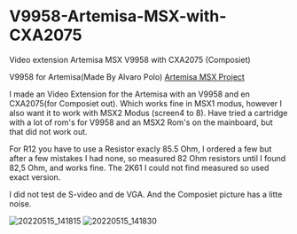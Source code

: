 # V9958-Artemisa-MSX-with-CXA2075
Video extension Artemisa MSX V9958 with CXA2075 (Composiet)

V9958 for Artemisa(Made By Alvaro Polo) [Artemisa MSX Project](https://github.com/apoloval/artemisa)

I made an Video Extension for the Artemisa with an V9958 and en CXA2075(for Composiet out).
Which works fine in MSX1 modus, however I also want it to work with MSX2 Modus (screen4 to 8).
Have tried a cartridge with a lot of rom's for V9958 and an MSX2 Rom's on the mainboard, but that did not work out.

For R12 you have to use a Resistor exacly 85.5 Ohm, I ordered a few but after a few mistakes I had none, 
so measured 82 Ohm resistors until I found 82,5 Ohm, and works fine.
The 2K61 I could not find measured so used exact version.

I did not test de S-video and de VGA.
And the Composiet picture has a litte noise.

![20220515_141815](https://user-images.githubusercontent.com/89305963/168472678-c68ff72f-f331-4091-90bb-17e7fa84d92b.jpg)
![20220515_141830](https://user-images.githubusercontent.com/89305963/168472682-5f7a43af-759d-40e6-bcff-28cf4d081cc4.jpg)
